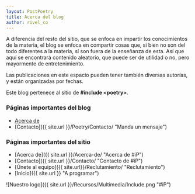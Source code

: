 ```yaml
---
layout: PostPoetry
title: Acerca del blog
author: rivel_co
---
```


A diferencia del resto del sitio, que se enfoca en impartir los conocimientos de la materia, el blog se enfoca en compartir cosas que, si bien no son del todo diferentes a la materia, sí son fuera de la enseñanza de esta. Así que aquí se encontrará contenido aleatorio, que puede ser de utilidad o no, pero mayormente de entretenimiento.

Las publicaciones en este espacio pueden tener también diversas autorías, y están organizadas por fechas.

Este blog pertenece al sitio de **#include &lt;poetry&gt;**.

### Páginas importantes del blog
* [Acerca de](# "Esta página")
* [Contacto]({{ site.url }}/Poetry/Contacto/ "Manda un mensaje")

### Páginas importantes del sitio
* [Acerca de]({{ site.url }}/Acerca-de/ "Acerca de #iP")
* [Contacto]({{ site.url }}/Contacto/ "Contacto de #iP")
* [Únete al equipo]({{ site.url}}/Reclutamiento/ "Reclutamiento")
* [Inicio]({{ site.url }} "A programar")

![Nuestro logo]({{ site.url }}/Recursos/Multimedia/Include.png "#iP")